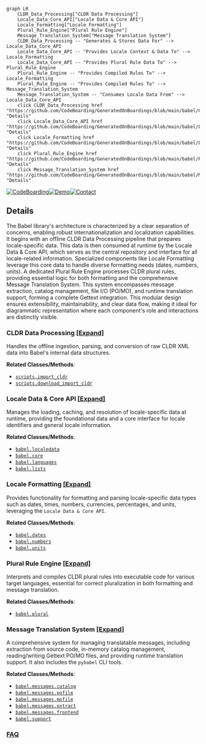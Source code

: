 ```mermaid
graph LR
    CLDR_Data_Processing["CLDR Data Processing"]
    Locale_Data_Core_API["Locale Data & Core API"]
    Locale_Formatting["Locale Formatting"]
    Plural_Rule_Engine["Plural Rule Engine"]
    Message_Translation_System["Message Translation System"]
    CLDR_Data_Processing -- "Generates & Stores Data For" --> Locale_Data_Core_API
    Locale_Data_Core_API -- "Provides Locale Context & Data To" --> Locale_Formatting
    Locale_Data_Core_API -- "Provides Plural Rule Data To" --> Plural_Rule_Engine
    Plural_Rule_Engine -- "Provides Compiled Rules To" --> Locale_Formatting
    Plural_Rule_Engine -- "Provides Compiled Rules To" --> Message_Translation_System
    Message_Translation_System -- "Consumes Locale Data From" --> Locale_Data_Core_API
    click CLDR_Data_Processing href "https://github.com/CodeBoarding/GeneratedOnBoardings/blob/main/babel/CLDR_Data_Processing.md" "Details"
    click Locale_Data_Core_API href "https://github.com/CodeBoarding/GeneratedOnBoardings/blob/main/babel/Locale_Data_Core_API.md" "Details"
    click Locale_Formatting href "https://github.com/CodeBoarding/GeneratedOnBoardings/blob/main/babel/Locale_Formatting.md" "Details"
    click Plural_Rule_Engine href "https://github.com/CodeBoarding/GeneratedOnBoardings/blob/main/babel/Plural_Rule_Engine.md" "Details"
    click Message_Translation_System href "https://github.com/CodeBoarding/GeneratedOnBoardings/blob/main/babel/Message_Translation_System.md" "Details"
```

[![CodeBoarding](https://img.shields.io/badge/Generated%20by-CodeBoarding-9cf?style=flat-square)](https://github.com/CodeBoarding/GeneratedOnBoardings)[![Demo](https://img.shields.io/badge/Try%20our-Demo-blue?style=flat-square)](https://www.codeboarding.org/demo)[![Contact](https://img.shields.io/badge/Contact%20us%20-%20contact@codeboarding.org-lightgrey?style=flat-square)](mailto:contact@codeboarding.org)

## Details

The Babel library's architecture is characterized by a clear separation of concerns, enabling robust internationalization and localization capabilities. It begins with an offline CLDR Data Processing pipeline that prepares locale-specific data. This data is then consumed at runtime by the Locale Data & Core API, which serves as the central repository and interface for all locale-related information. Specialized components like Locale Formatting leverage this core data to handle diverse formatting needs (dates, numbers, units). A dedicated Plural Rule Engine processes CLDR plural rules, providing essential logic for both formatting and the comprehensive Message Translation System. This system encompasses message extraction, catalog management, file I/O (PO/MO), and runtime translation support, forming a complete Gettext integration. This modular design ensures extensibility, maintainability, and clear data flow, making it ideal for diagrammatic representation where each component's role and interactions are distinctly visible.

### CLDR Data Processing [[Expand]](./CLDR_Data_Processing.md)
Handles the offline ingestion, parsing, and conversion of raw CLDR XML data into Babel's internal data structures.


**Related Classes/Methods**:

- <a href="https://github.com/python-babel/babel/blob/master/scripts/import_cldr.py" target="_blank" rel="noopener noreferrer">`scripts.import_cldr`</a>
- <a href="https://github.com/python-babel/babel/blob/master/scripts/download_import_cldr.py" target="_blank" rel="noopener noreferrer">`scripts.download_import_cldr`</a>


### Locale Data & Core API [[Expand]](./Locale_Data_Core_API.md)
Manages the loading, caching, and resolution of locale-specific data at runtime, providing the foundational data and a core interface for locale identifiers and general locale information.


**Related Classes/Methods**:

- <a href="https://github.com/python-babel/babel/blob/master/babel/localedata.py" target="_blank" rel="noopener noreferrer">`babel.localedata`</a>
- <a href="https://github.com/python-babel/babel/blob/master/babel/core.py" target="_blank" rel="noopener noreferrer">`babel.core`</a>
- <a href="https://github.com/python-babel/babel/blob/master/babel/languages.py" target="_blank" rel="noopener noreferrer">`babel.languages`</a>
- <a href="https://github.com/python-babel/babel/blob/master/babel/lists.py" target="_blank" rel="noopener noreferrer">`babel.lists`</a>


### Locale Formatting [[Expand]](./Locale_Formatting.md)
Provides functionality for formatting and parsing locale-specific data types such as dates, times, numbers, currencies, percentages, and units, leveraging the `Locale Data & Core API`.


**Related Classes/Methods**:

- <a href="https://github.com/python-babel/babel/blob/master/babel/dates.py" target="_blank" rel="noopener noreferrer">`babel.dates`</a>
- <a href="https://github.com/python-babel/babel/blob/master/babel/numbers.py" target="_blank" rel="noopener noreferrer">`babel.numbers`</a>
- <a href="https://github.com/python-babel/babel/blob/master/babel/units.py" target="_blank" rel="noopener noreferrer">`babel.units`</a>


### Plural Rule Engine [[Expand]](./Plural_Rule_Engine.md)
Interprets and compiles CLDR plural rules into executable code for various target languages, essential for correct pluralization in both formatting and message translation.


**Related Classes/Methods**:

- <a href="https://github.com/python-babel/babel/blob/master/babel/plural.py" target="_blank" rel="noopener noreferrer">`babel.plural`</a>


### Message Translation System [[Expand]](./Message_Translation_System.md)
A comprehensive system for managing translatable messages, including extraction from source code, in-memory catalog management, reading/writing Gettext PO/MO files, and providing runtime translation support. It also includes the `pybabel` CLI tools.


**Related Classes/Methods**:

- <a href="https://github.com/python-babel/babel/blob/master/babel/messages/catalog.py" target="_blank" rel="noopener noreferrer">`babel.messages.catalog`</a>
- <a href="https://github.com/python-babel/babel/blob/master/babel/messages/pofile.py" target="_blank" rel="noopener noreferrer">`babel.messages.pofile`</a>
- <a href="https://github.com/python-babel/babel/blob/master/babel/messages/mofile.py" target="_blank" rel="noopener noreferrer">`babel.messages.mofile`</a>
- <a href="https://github.com/python-babel/babel/blob/master/babel/messages/extract.py" target="_blank" rel="noopener noreferrer">`babel.messages.extract`</a>
- <a href="https://github.com/python-babel/babel/blob/master/babel/messages/frontend.py" target="_blank" rel="noopener noreferrer">`babel.messages.frontend`</a>
- <a href="https://github.com/python-babel/babel/blob/master/babel/support.py" target="_blank" rel="noopener noreferrer">`babel.support`</a>




### [FAQ](https://github.com/CodeBoarding/GeneratedOnBoardings/tree/main?tab=readme-ov-file#faq)